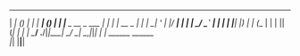 _____      _      _____   ______    _ _ 
|  ___|    (_)    |_   _|  |  ___|  (_) |
| |__ _ __  _  ___  | |    | |_ __ _ _| |
|  __| '_ \| |/ __| | |    |  _/ _` | | |
| |__| |_) | | (__  | |    | || (_| | | |
\____/ .__/|_|\___| \_/    \_| \__,_|_|_|
     | |        ______ ______            
     |_|       |______|______|           